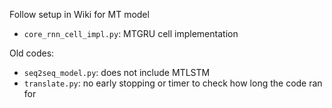 Follow setup in Wiki for MT model
* `core_rnn_cell_impl.py`: MTGRU cell implementation

Old codes:
* `seq2seq_model.py`: does not include MTLSTM
* `translate.py`: no early stopping or timer to check how long the code ran for

